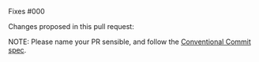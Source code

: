 Fixes #000

Changes proposed in this pull request:



NOTE: Please name your PR sensible, and follow the [Conventional Commit
spec](https://www.conventionalcommits.org/en/v1.0.0/).